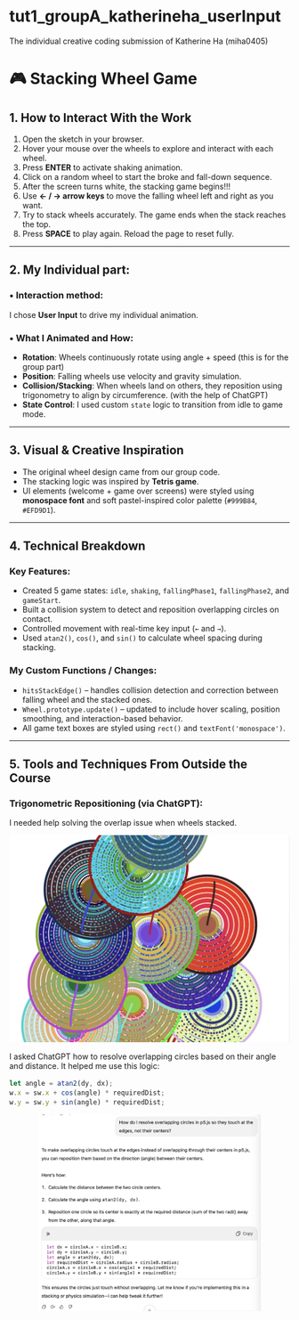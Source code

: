 # tut1_groupA_katherineha_userInput
The individual creative coding submission of Katherine Ha (miha0405)

# 🎮 Stacking Wheel Game
## 1. How to Interact With the Work

1. Open the sketch in your browser.
2. Hover your mouse over the wheels to explore and interact with each wheel.
3. Press **ENTER** to activate shaking animation.
4. Click on a random wheel to start the broke and fall-down sequence.
5. After the screen turns white, the stacking game begins!!!
6. Use **← / → arrow keys** to move the falling wheel left and right as you want.
7. Try to stack wheels accurately. The game ends when the stack reaches the top.
8. Press **SPACE** to play again. Reload the page to reset fully.

---

## 2. My Individual part:

### • Interaction method:
I chose **User Input** to drive my individual animation.

### • What I Animated and How:
- **Rotation**: Wheels continuously rotate using angle + speed (this is for the group part)
- **Position**: Falling wheels use velocity and gravity simulation.
- **Collision/Stacking**: When wheels land on others, they reposition using trigonometry to align by circumference. (with the help of ChatGPT)
- **State Control**: I used custom `state` logic to transition from idle to game mode.

---

## 3. Visual & Creative Inspiration

- The original wheel design came from our group code.
- The stacking logic was inspired by **Tetris game**.
- UI elements (welcome + game over screens) were styled using **monospace font** and soft pastel-inspired color palette (`#999B84`, `#EFD9D1`).

---

## 4. Technical Breakdown

### Key Features:
- Created 5 game states: `idle`, `shaking`, `fallingPhase1`, `fallingPhase2`, and `gameStart`.
- Built a collision system to detect and reposition overlapping circles on contact.
- Controlled movement with real-time key input (`←` and `→`).
- Used `atan2()`, `cos()`, and `sin()` to calculate wheel spacing during stacking.

### My Custom Functions / Changes:
- `hitsStackEdge()` – handles collision detection and correction between falling wheel and the stacked ones.
- `Wheel.prototype.update()` – updated to include hover scaling, position smoothing, and interaction-based behavior.
- All game text boxes are styled using `rect()` and `textFont('monospace')`.

---

## 5. Tools and Techniques From Outside the Course

### Trigonometric Repositioning (via ChatGPT):
I needed help solving the overlap issue when wheels stacked.
<p align="center">
  <img src="p5_project/libraries/images/wheel_problem_1.png" alt="Problem when wheels falling" width="600">
</p>
I asked ChatGPT how to resolve overlapping circles based on their angle and distance. It helped me use this logic:

```js
let angle = atan2(dy, dx);
w.x = sw.x + cos(angle) * requiredDist;
w.y = sw.y + sin(angle) * requiredDist;
```
<p align="center">
  <img src="p5_project/libraries/images/AI_1.png" alt="ChatGPT Conversation" width="400">
</p>
